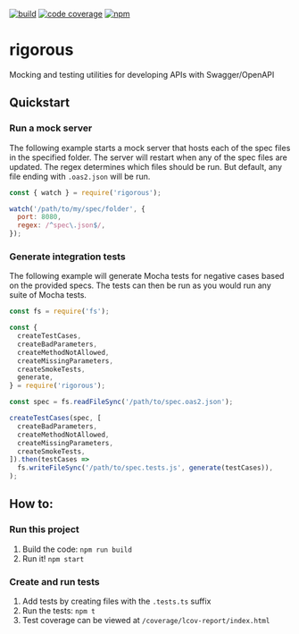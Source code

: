 [![build](https://img.shields.io/travis/gpsinsight/rigorous.svg)](https://travis-ci.org/gpsinsight/rigorous)
[![code coverage](https://img.shields.io/codecov/c/gh/gpsinsight/rigorous.svg)](https://codecov.io/gh/gpsinsight/rigorous)
[![npm](https://img.shields.io/npm/v/rigorous.svg)](https://www.npmjs.com/package/rigorous)

# rigorous

Mocking and testing utilities for developing APIs with Swagger/OpenAPI

## Quickstart

### Run a mock server

The following example starts a mock server that hosts each of the spec files in the specified folder. The server will restart when any of the spec files are updated. The regex determines which files should be run. But default, any file ending with `.oas2.json` will be run.

```js
const { watch } = require('rigorous');

watch('/path/to/my/spec/folder', {
  port: 8080,
  regex: /^spec\.json$/,
});
```

### Generate integration tests

The following example will generate Mocha tests for negative cases based on the provided specs. The tests can then be run as you would run any suite of Mocha tests.

```js
const fs = require('fs');

const {
  createTestCases,
  createBadParameters,
  createMethodNotAllowed,
  createMissingParameters,
  createSmokeTests,
  generate,
} = require('rigorous');

const spec = fs.readFileSync('/path/to/spec.oas2.json');

createTestCases(spec, [
  createBadParameters,
  createMethodNotAllowed,
  createMissingParameters,
  createSmokeTests,
]).then(testCases =>
  fs.writeFileSync('/path/to/spec.tests.js', generate(testCases)),
);
```

## How to:

### Run this project

1.  Build the code: `npm run build`
1.  Run it! `npm start`

### Create and run tests

1.  Add tests by creating files with the `.tests.ts` suffix
1.  Run the tests: `npm t`
1.  Test coverage can be viewed at `/coverage/lcov-report/index.html`

